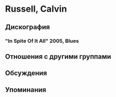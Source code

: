 # Russell, Calvin



## Дискография

### "In Spite Of It All" 2005, Blues




## Отношения с другими группами


## Обсуждения


## Упоминания


